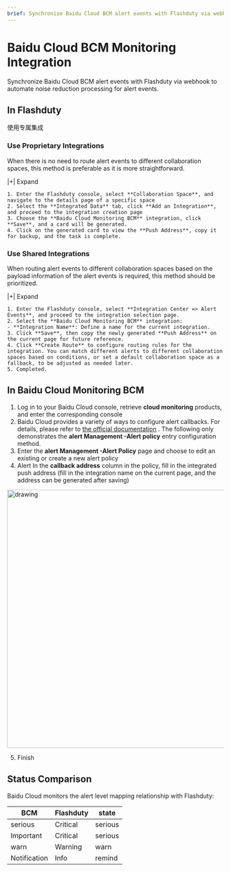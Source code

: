 ```yaml
---
brief: Synchronize Baidu Cloud BCM alert events with Flashduty via webhook to automate noise reduction processing for alert events
---
```


# Baidu Cloud BCM Monitoring Integration

Synchronize Baidu Cloud BCM alert events with Flashduty via webhook to automate noise reduction processing for alert events.
## In Flashduty
使用专属集成

### Use Proprietary Integrations

When there is no need to route alert events to different collaboration spaces, this method is preferable as it is more straightforward.

|+| Expand

    1. Enter the Flashduty console, select **Collaboration Space**, and navigate to the details page of a specific space
    2. Select the **Integrated Data** tab, click **Add an Integration**, and proceed to the integration creation page
    3. Choose the **Baidu Cloud Monitoring BCM** integration, click **Save**, and a card will be generated.
    4. Click on the generated card to view the **Push Address**, copy it for backup, and the task is complete.

### Use Shared Integrations

When routing alert events to different collaboration spaces based on the payload information of the alert events is required, this method should be prioritized.

|+| Expand

    1. Enter the Flashduty console, select **Integration Center => Alert Events**, and proceed to the integration selection page.
    2. Select the **Baidu Cloud Monitoring BCM** integration:
    - **Integration Name**: Define a name for the current integration.
    3. Click **Save**, then copy the newly generated **Push Address** on the current page for future reference.
    4. Click **Create Route** to configure routing rules for the integration. You can match different alerts to different collaboration spaces based on conditions, or set a default collaboration space as a fallback, to be adjusted as needed later.
    5. Completed.

## In Baidu Cloud Monitoring BCM

1. Log in to your Baidu Cloud console, retrieve **cloud monitoring** products, and enter the corresponding console
2. Baidu Cloud provides a variety of ways to configure alert callbacks. For details, please refer to [the official documentation](/0) . The following only demonstrates the **alert Management -Alert policy** entry configuration method.
3. Enter the **alert Management -Alert Policy** page and choose to edit an existing or create a new alert policy
4. Alert In the **callback address** column in the policy, fill in the integrated push address (fill in the integration name on the current page, and the address can be generated after saving)

<img alt="drawing" width="600" src="https://fcdoc.github.io/img/zh/flashduty/mixin/alert_integration/baidu_bcm/1.avif" />

5. Finish

## Status Comparison

Baidu Cloud monitors the alert level mapping relationship with Flashduty:

| BCM  |  Flashduty  | state |
| ---- | -------- | ---- |
| serious | Critical | serious |
| Important | Critical | serious |
| warn | Warning  | warn |
| Notification | Info     | remind |